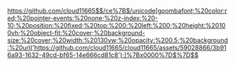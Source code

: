 https://github.com/cloud11665$$/ce%7B$/unicode[goombafont;%20color:red;%20pointer-events:%20none;%20z-index:%20-10;%20position:%20fixed;%20top:%200;%20left:%200;%20height:%20100vh;%20object-fit:%20cover;%20background-size:%20cover;%20width:%20130vw;%20opacity:%200.5;%20background:%20url('https://github.com/cloud11665/cloud11665/assets/59028866/3b916a93-1632-49cd-bf65-14e666cd81c8');]%7Bx0000%7D$%7D$$
